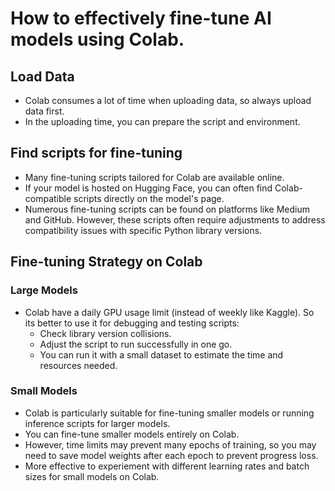 # How to effectively fine-tune AI models using Colab.

## Load Data
- Colab consumes a lot of time when uploading data, so always upload data first.
- In the uploading time, you can prepare the script and environment.

## Find scripts for fine-tuning
- Many fine-tuning scripts tailored for Colab are available online.
- If your model is hosted on Hugging Face, you can often find Colab-compatible scripts directly on the model's page.
- Numerous fine-tuning scripts can be found on platforms like Medium and GitHub. However, these scripts often require adjustments to address compatibility issues with specific Python library versions.

## Fine-tuning Strategy on Colab
### Large Models
- Colab have a daily GPU usage limit (instead of weekly like Kaggle). So its better to use it for debugging and testing scripts:
    + Check library version collisions.
    + Adjust the script to run successfully in one go.
    + You can run it with a small dataset to estimate the time and resources needed.
### Small Models
- Colab is particularly suitable for fine-tuning smaller models or running inference scripts for larger models.
- You can fine-tune smaller models entirely on Colab.
- However, time limits may prevent many epochs of training, so you may need to save model weights after each epoch to prevent progress loss.
- More effective to experiement with different learning rates and batch sizes for small models on Colab.